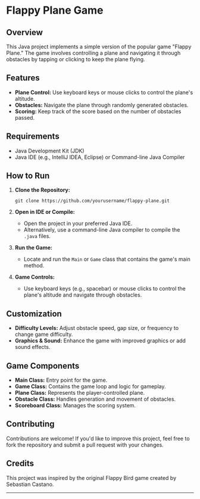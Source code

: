 # Flappy Plane Game

## Overview
This Java project implements a simple version of the popular game "Flappy Plane." The game involves controlling a plane and navigating it through obstacles by tapping or clicking to keep the plane flying.

## Features
- **Plane Control:** Use keyboard keys or mouse clicks to control the plane's altitude.
- **Obstacles:** Navigate the plane through randomly generated obstacles.
- **Scoring:** Keep track of the score based on the number of obstacles passed.

## Requirements
- Java Development Kit (JDK)
- Java IDE (e.g., IntelliJ IDEA, Eclipse) or Command-line Java Compiler

## How to Run
1. **Clone the Repository:**
    ```
    git clone https://github.com/yourusername/flappy-plane.git
    ```

2. **Open in IDE or Compile:**
    - Open the project in your preferred Java IDE.
    - Alternatively, use a command-line Java compiler to compile the `.java` files.

3. **Run the Game:**
    - Locate and run the `Main` or `Game` class that contains the game's main method.

4. **Game Controls:**
    - Use keyboard keys (e.g., spacebar) or mouse clicks to control the plane's altitude and navigate through obstacles.

## Customization
- **Difficulty Levels:** Adjust obstacle speed, gap size, or frequency to change game difficulty.
- **Graphics & Sound:** Enhance the game with improved graphics or add sound effects.

## Game Components
- **Main Class:** Entry point for the game.
- **Game Class:** Contains the game loop and logic for gameplay.
- **Plane Class:** Represents the player-controlled plane.
- **Obstacle Class:** Handles generation and movement of obstacles.
- **Scoreboard Class:** Manages the scoring system.

## Contributing
Contributions are welcome! If you'd like to improve this project, feel free to fork the repository and submit a pull request with your changes.

## Credits
This project was inspired by the original Flappy Bird game created by Sebastian Castano.


---
